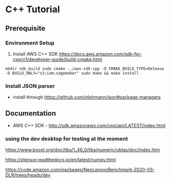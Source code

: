 
# C++ Tutorial

## Prerequisite

### Environment Setup

1. Install AWS C++ SDK https://docs.aws.amazon.com/sdk-for-cpp/v1/developer-guide/build-cmake.html

`
mkdir sdk_build
sudo cmake ../aws-sdk-cpp -D CMAKE_BUILD_TYPE=Release -D BUILD_ONLY="s3;iam;sagemaker"
sudo make && make install
`

### Install JSON parser

* install through https://github.com/nlohmann/json#package-managers

## Documentation

* AWS C++ SDK - http://sdk.amazonaws.com/cpp/api/LATEST/index.html


### using the dev desktop for testing at the moment

<!-- image process alternative  -->
<!-- numpy alternative -->
https://www.boost.org/doc/libs/1_49_0/libs/numeric/ublas/doc/index.htm

https://xtensor.readthedocs.io/en/latest/numpy.html

https://code.amazon.com/packages/NeoLenovoBenchmark-2020-03-DLR/trees/heads/dev
